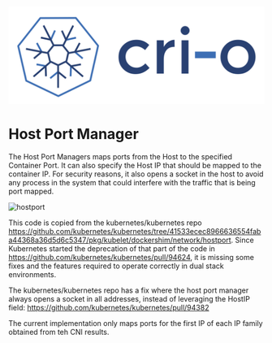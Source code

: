 ![CRI-O logo](https://github.com/cri-o/cri-o/blob/main/logo/crio-logo.svg?raw=true)
# Host Port Manager

The Host Port Managers maps ports from the Host to the specified Container Port.
It can also specify the Host IP that should be mapped to the container IP.
For security reasons, it also opens a socket in the host to avoid any process in the system
that could interfere with the traffic that is being port mapped.

![hostport](HostPort.jpg "Container Host Port")

This code is copied from the kubernetes/kubernetes repo
https://github.com/kubernetes/kubernetes/tree/41533ecec8966636554faba44368a36d5d6c5347/pkg/kubelet/dockershim/network/hostport.
Since Kubernetes started the deprecation of that part of the code in
https://github.com/kubernetes/kubernetes/pull/94624, it is missing some fixes and the features required to operate correctly in dual stack environments.

The kubernetes/kubernetes repo has a fix where the host port manager always opens a socket in all addresses, instead of leveraging the HostIP field:
https://github.com/kubernetes/kubernetes/pull/94382

The current implementation only maps ports for the first IP of each IP family obtained from teh CNI results.

